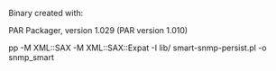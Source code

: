 Binary created with:

PAR Packager, version 1.029 (PAR version 1.010)

pp -M XML::SAX -M XML::SAX::Expat -I lib/ smart-snmp-persist.pl -o snmp_smart

